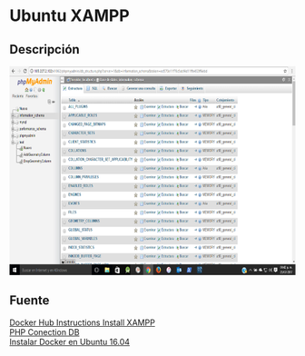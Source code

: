 Ubuntu XAMPP
======================
## Descripción

<p align="center">
	<img src="https://raw.githubusercontent.com/ginppian/Docker-Ubuntu-XAMPP/master/imgs/img1.png" width="682" height="368">
</p>

## Fuente

<a href="https://hub.docker.com/r/tomsik68/xampp/">Docker Hub Instructions Install XAMPP</a>
<br>
<a href="http://www.taringa.net/posts/hazlo-tu-mismo/15414522/Como-conectar-PHP-con-MySQL-en-un-Servidor-Local.html">PHP Conection DB</a>
<br>
<a href="https://www.digitalocean.com/community/tutorials/como-instalar-y-usar-docker-en-ubuntu-16-04-es">Instalar Docker en Ubuntu 16.04</a>
<br>
